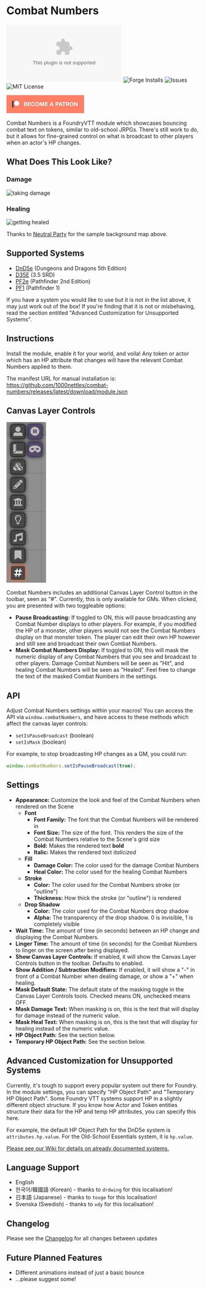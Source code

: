# Combat Numbers

![Downloads](https://img.shields.io/github/downloads/1000nettles/combat-numbers/latest/combat-numbers-v1.1.5.zip?style=flat-square)
![Forge Installs](https://img.shields.io/badge/dynamic/json?label=Forge%20Installs&query=package.installs&suffix=%25&url=https%3A%2F%2Fforge-vtt.com%2Fapi%2Fbazaar%2Fpackage%2Fcombat-numbers&style=flat-square)
![Issues](https://img.shields.io/github/issues/1000nettles/combat-numbers?style=flat-square)
![MIT License](https://img.shields.io/github/license/1000nettles/combat-numbers?style=flat-square)

[![Patreon](img/become_a_patron.png)](https://www.patreon.com/1000nettles)

Combat Numbers is a FoundryVTT module which showcases bouncing combat text on tokens, similar to old-school JRPGs. There's still work to do, but it allows for fine-grained control on what is broadcast to other players when an actor's HP changes. 

## What Does This Look Like?

### Damage
![taking damage](img/preview1.gif)

### Healing 
![getting healed](img/preview2.gif)

Thanks to [Neutral Party](https://www.patreon.com/neutralparty) for the sample background map above.

## Supported Systems

* [DnD5e](https://foundryvtt.com/packages/dnd5e/) (Dungeons and Dragons 5th Edition)
* [D35E](https://foundryvtt.com/packages/D35E/) (3.5 SRD)
* [PF2e](https://foundryvtt.com/packages/pf2e/) (Pathfinder 2nd Edition)
* [PF1](https://foundryvtt.com/packages/pf1/) (Pathfinder 1)

If you have a system you would like to use but it is not in the list above, it may just work out of the box! If you're finding that it is not or misbehaving, read the section entitled "Advanced Customization for Unsupported Systems".

## Instructions

Install the module, enable it for your world, and voila! Any token or actor which has an HP attribute that changes will have the relevant Combat Numbers applied to them.

The manifest URL for manual installation is: https://github.com/1000nettles/combat-numbers/releases/latest/download/module.json

## Canvas Layer Controls

![The Combat Numbers Canvas Layer Controls in the Toolbar](img/canvas_layer_controls.png)

Combat Numbers includes an additional Canvas Layer Control button in the toolbar, seen as "#". Currently, this is only available for GMs. When clicked, you are presented with two toggleable options:

* **Pause Broadcasting:** If toggled to ON, this will pause broadcasting any Combat Number displays to other players. For example, if you modified the HP of a monster, other players would not see the Combat Numbers display on that monster token. The player can edit their own HP however and still see and broadcast their own Combat Numbers.
* **Mask Combat Numbers Display:** If toggled to ON, this will mask the numeric display of any Combat Numbers that you see and broadcast to other players. Damage Combat Numbers will be seen as "Hit", and healing Combat Numbers will be seen as "Healed". Feel free to change the text of the masked Combat Numbers in the settings.

## API

Adjust Combat Numbers settings within your macros! You can access the API via `window.combatNumbers`, and have access to these methods which affect the canvas layer controls:
* `setIsPauseBroadcast` (boolean)
* `setIsMask` (boolean)

For example, to stop broadcasting HP changes as a GM, you could run:

```javascript
window.combatNumbers.setIsPauseBroadcast(true);
```

## Settings

* **Appearance:** Customize the look and feel of the Combat Numbers when rendered on the Scene
    * **Font**
        * **Font Family:** The font that the Combat Numbers will be rendered in
        * **Font Size:** The size of the font. This renders the size of the Combat Numbers relative to the Scene's grid size
        * **Bold:** Makes the rendered text **bold**
        * **Italic:** Makes the rendered text _italicized_
    * **Fill**
        * **Damage Color:** The color used for the damage Combat Numbers
        * **Heal Color:** The color used for the healing Combat Numbers
    * **Stroke**
      * **Color:** The color used for the Combat Numbers stroke (or "outline")
      * **Thickness:** How thick the stroke (or "outline") is rendered
    * **Drop Shadow**
      * **Color:** The color used for the Combat Numbers drop shadow
      * **Alpha:** The transparency of the drop shadow. 0 is invisible, 1 is completely visible
* **Wait Time:** The amount of time (in seconds) between an HP change and displaying the Combat Numbers.
* **Linger Time:** The amount of time (in seconds) for the Combat Numbers to linger on the screen after being displayed.
* **Show Canvas Layer Controls:** If enabled, it will show the Canvas Layer Controls button in the toolbar. Defaults to enabled.  
* **Show Addition / Subtraction Modifiers:** If enabled, it will show a "-" in front of a Combat Number when dealing damage, or show a "+" when healing.
* **Mask Default State:** The default state of the masking toggle in the Canvas Layer Controls tools. Checked means ON, unchecked means OFF.
* **Mask Damage Text:** When masking is on, this is the text that will display for damage instead of the numeric value.
* **Mask Heal Text:** When masking is on, this is the text that will display for healing instead of the numeric value.
* **HP Object Path:** See the section below.
* **Temporary HP Object Path:** See the section below.

## Advanced Customization for Unsupported Systems

Currently, it's tough to support every popular system out there for Foundry. In the module settings, you can specify "HP Object Path" and "Temporary HP Object Path". Some Foundry VTT systems support HP in a slightly different object structure. If you know how Actor and Token entities structure their data for the HP and temp HP attributes, you can specify this here.

For example, the default HP Object Path for the DnD5e system is `attributes.hp.value`. For the Old-School Essentials system, it is `hp.value`.

[Please see our Wiki for details on already documented systems.](https://github.com/1000nettles/combat-numbers/wiki/Advanced-Customization-for-Unsupported-Systems)

## Language Support

* English
* 한국어/韓國語 (Korean) - thanks to `drdwing` for this localisation!
* 日本語 (Japanese) - thanks to `touge` for this localisation!
* Svenska (Swedish) - thanks to `xdy` for this localisation!

## Changelog

Please see the [Changelog](https://github.com/1000nettles/combat-numbers/blob/main/CHANGELOG.md) for all changes between updates

## Future Planned Features

* Different animations instead of just a basic bounce
* ...please suggest some!
